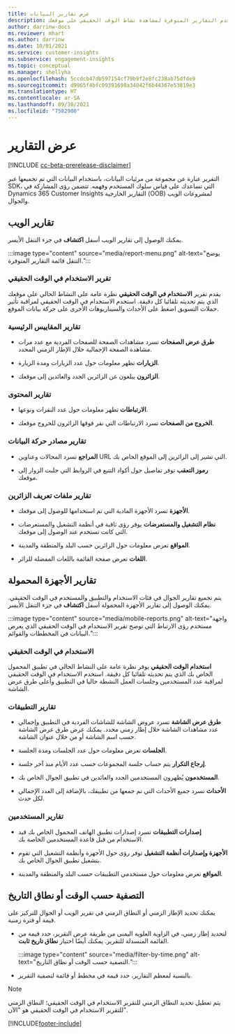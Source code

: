 ```yaml
---
title: عرض تقارير البيانات
description: استخدم التقارير المتوفرة لمشاهدة نشاط الوقت الحقيقي على موقعك.
author: darrinw-docs
ms.reviewer: mhart
ms.author: darrinw
ms.date: 10/01/2021
ms.service: customer-insights
ms.subservice: engagement-insights
ms.topic: conceptual
ms.manager: shellyha
ms.openlocfilehash: 5ccdcb47db597154cf79b9f2e8fc238ab75dfde9
ms.sourcegitcommit: d9965f4bfc09391698a34042f6b44367e53819e3
ms.translationtype: HT
ms.contentlocale: ar-SA
ms.lasthandoff: 09/30/2021
ms.locfileid: "7582900"
---
```

# <a name="view-reports"></a>عرض التقارير

[!INCLUDE [cc-beta-prerelease-disclaimer](includes/cc-beta-prerelease-disclaimer.md)]

التقرير عبارة عن مجموعة من مرئيات البيانات، باستخدام البيانات التي تم تجميعها عبر SDK، التي تساعدك على قياس سلوك المستخدم وفهمه. تتضمن رؤى المشاركة في Dynamics 365 Customer Insights التقارير الخارجية (OOB) لمشروعات الويب والجوال.  

## <a name="web-reports"></a>تقارير الويب

يمكنك الوصول إلى تقارير الويب أسفل **اكتشاف** في جزء التنقل الأيسر.

:::image type="content" source="media/report-menu.png" alt-text="يوضح التنقل قائمة التقارير المتوفرة.":::

### <a name="real-time-usage-report"></a>تقرير الاستخدام في الوقت الحقيقي

يقدم تقرير **الاستخدام في الوقت الحقيقي** نظرة عامة على النشاط الحالي على موقعك الذي يتم تحديثه تلقائيا كل دقيقة. استخدم الاستخدام في الوقت الحقيقي لمراقبة تأثير حملات التسويق اضغط على الأحداث والسيناريوهات الأخرى على حركة بيانات الموقع.

### <a name="key-metrics-reports"></a>تقارير المقاييس الرئيسية

- **طرق عرض الصفحات** تسرد مشاهدات الصفحة للصفحات الفردية مع عدد مرات مشاهدة الصفحة الإجمالية خلال الإطار الزمني المحدد.

- **الزيارات** تظهر معلومات حول عدد الزيارات ومدة الزيارة.

- **الزائرون** يبلغون عن الزائرين الجدد والعائدين إلى موقعك.

### <a name="content-reports"></a>تقارير المحتوى

- **الارتباطات** تظهر معلومات حول عدد النقرات ونوعها.

- **الخروج من الصفحات** تسرد الارتباطات التي نقر فوقها الزائرون للخروج موقعك.

### <a name="traffic-sources-reports"></a>تقارير مصادر حركة البيانات

- **‏‫المراجع‬** تسرد المجالات وعناوين URL التي تشير إلى الزائرين إلى الموقع الخاص بك.

- **رموز التعقب** توفر تفاصيل حول أكواد التتبع في الروابط التي جلبت الزوار إلى موقعك.

### <a name="visitor-profiles-reports"></a>تقارير ملفات تعريف الزائرين

- **الأجهزة** تسرد الأجهزة المادية التي تم استخدامها للوصول إلى موقعك.

- **نظام التشغيل والمستعرضات** يوفر رؤى ثاقبة في أنظمة التشغيل والمستعرضات التي كانت تستخدم عند الوصول إلى موقعك.

- **المواقع** تعرض معلومات حول الزائرين حسب البلد والمنطقة والمدينة.

- **اللغات** تعرض صفحة القائمة باللغات المفضلة للزائر.

## <a name="mobile-reports"></a>تقارير الأجهزة المحمولة

يتم تجميع تقارير الجوال في فئات الاستخدام والتطبيق والمستخدم في الوقت الحقيقي. يمكنك الوصول إلى تقارير الأجهزة المحمولة أسفل **اكتشاف** في جزء التنقل الأيسر.   

:::image type="content" source="media/mobile-reports.png" alt-text="واجهة مستخدم رؤى الارتباط التي توضح تقرير الاستخدام في الوقت الحقيقي الذي يعرض البيانات في المخططات والقوائم.":::   

### <a name="real-time-usage"></a>الاستخدام في الوقت الحقيقي

**استخدام الوقت الحقيقي** يوفر نظرة عامة على النشاط الحالي في تطبيق المحمول الخاص بك الذي يتم تحديثه تلقائيا كل دقيقة. استخدم الاستخدام في الوقت الحقيقي لمراقبة عدد المستخدمين وجلسات العمل النشطة حاليا في التطبيق وأعلى طرق عرض الشاشة.

### <a name="app-reports"></a>تقارير التطبيقات

- **طرق عرض الشاشة** تسرد عروض الشاشة للشاشات الفردية في التطبيق وإجمالي عدد مشاهدات الشاشة خلال إطار زمني محدد. يمكنك عرض طرق عرض الشاشة حسب اسم الشاشة أو من خلال عنوان الشاشة.

- **الجلسات** تعرض معلومات حول عدد الجلسات ومدة الجلسة.

- **إرجاع التكرار‬** يتم حساب جلسة المجموعات حسب عدد الأيام منذ آخر جلسة.

- **المستخدمون** يُظهرون المستخدمين الجدد والعائدين في تطبيق الجوال الخاص بك.

- **الأحداث** تسرد جميع الأحداث التي تم جمعها من تطبيقك، بالإضافة إلى العدد الإجمالي لكل حدث.

### <a name="user-reports"></a>تقارير المستخدمين

- **إصدارات التطبيقات** تسرد إصدارات تطبيق الهاتف المحمول الخاص بك قيد الاستخدام من قبل قاعدة المستخدمين الخاصة بك.

- **الأجهزة وإصدارات أنظمة التشغيل** توفر رؤى حول الأجهزة وأنظمة التشغيل التي تقوم بتشغيل تطبيق الجوال الخاص بك.

- **المواقع** تعرض معلومات حول مستخدمي التطبيقات حسب البلد والمنطقة والمدينة.

## <a name="filter-by-time-or-date-range"></a>التصفية حسب الوقت أو نطاق التاريخ

يمكنك تحديد الإطار الزمني أو النطاق الزمني في تقرير الويب أو الجوال للتركيز على قيمة أو فترة زمنية. 

- لتحديد إطار زمني، في الزاوية العلوية اليمنى من طريقة عرض التقرير، حدد قيمة من القائمة المنسدلة للتقرير. يمكنك أيضًا اختيار **نطاق تاريخ ثابت**. 

  :::image type="content" source="media/filter-by-time.png" alt-text="التصفية حسب الوقت أو نطاق التاريخ.":::   

- بالنسبة لمعظم التقارير، حدد قيمة في مخطط أو قائمة لتصفية التقرير.

> [!NOTE]
> يتم تعطيل تحديد النطاق الزمني للتقرير الاستخدام في الوقت الحقيقي؛ النطاق الزمني للتقرير الاستخدام في الوقت الحقيقي هو "الآن".


[!INCLUDE[footer-include](../includes/footer-banner.md)]
